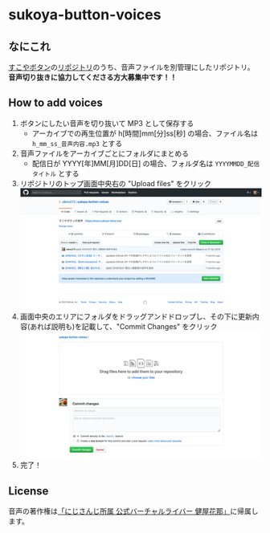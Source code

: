 # sukoya-button-voices

## なにこれ

[すこやボタン](https://www.sukoya-kana.live)の[リポジトリ](https://github.com/albno273/sukoya-button)のうち、音声ファイルを別管理にしたリポジトリ。
**音声切り抜きに協力してくださる方大募集中です！！**

## How to add voices

1. ボタンにしたい音声を切り抜いて MP3 として保存する
    - アーカイブでの再生位置が h[時間]mm[分]ss[秒] の場合、ファイル名は `h_mm_ss_音声内容.mp3` とする
1. 音声ファイルをアーカイブごとにフォルダにまとめる
    - 配信日が YYYY[年]MM[月]DD[日] の場合、フォルダ名は `YYYYMMDD_配信タイトル` とする
1. リポジトリのトップ画面中央右の "Upload files" をクリック  
   ![step_03](./images/step_03.png)
1. 画面中央のエリアにフォルダをドラッグアンドドロップし、その下に更新内容(あれば説明も)を記載して、"Commit Changes" をクリック
   ![step_04](./images/step_04.png)
1. 完了！

## License

音声の著作権は[「にじさんじ所属 公式バーチャルライバー 健屋花那」](https://www.youtube.com/channel/UC8C1LLhBhf_E2IBPLSDJXlQ)に帰属します。  
